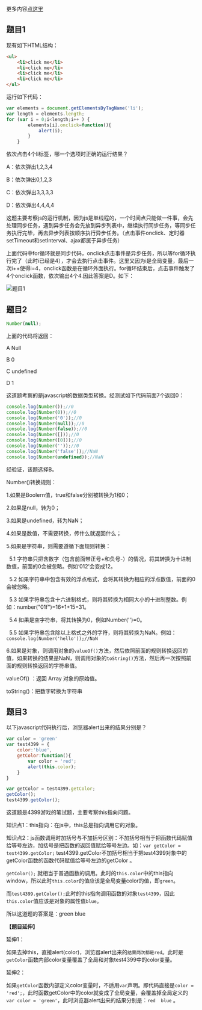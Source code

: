 更多内容[点这里](https://blog.csdn.net/w1418899532/article/details/91365180)

## 题目1
现有如下HTML结构：

```html
<ul>
    <li>click me</li>
    <li>click me</li>
    <li>click me</li>
    <li>click me</li>
</ul>
```

运行如下代码：

```javascript
var elements = document.getElementsByTagName('li');
var length = elements.length;
for (var i = 0;i<length;i++ ) {
        elements[i].onclick=function(){
            alert(i);
        }
    }   
```

依次点击4个li标签，哪一个选项时正确的运行结果？

A：依次弹出1,2,3,4

B：依次弹出0,1,2,3

C：依次弹出3,3,3,3

D：依次弹出4,4,4,4

这题主要考察js的运行机制，因为js是单线程的，一个时间点只能做一件事，会先处理同步任务，遇到异步任务会先放到异步列表中，继续执行同步任务，等同步任务执行完毕，再去异步列表按顺序执行异步任务。（点击事件onclick、定时器setTimeout和setInterval、ajax都属于异步任务）

上面代码中for循环就是同步代码，onclick点击事件是异步任务，所以等for循环执行完了（此时i已经是4），才会去执行点击事件。这里又因为i是全局变量，最后一次i++使得i=4，onclick函数是在循环外面执行。for循环结束后，点击事件触发了4个onclick函数，依次输出4个4.因此答案是D。如下：

![题目1](https://img-blog.csdnimg.cn/2019061014533175.png?x-oss-process=image/watermark,type_ZmFuZ3poZW5naGVpdGk,shadow_10,text_aHR0cHM6Ly9ibG9nLmNzZG4ubmV0L3cxNDE4ODk5NTMy,size_16,color_FFFFFF,t_70)

## 题目2

```javascript
Number(null);
```
上面的代码将返回：

A Null

B 0

C undefined

D 1

这道题考察的是javascript的数据类型转换。经测试如下代码前面7个返回0：

```javascript
console.log(Number());//0
console.log(Number(0));//0
console.log(Number('0'));//0
console.log(Number(null));//0
console.log(Number(false));//0
console.log(Number([]));//0
console.log(Number([0]));//0
console.log(Number(''));//0
console.log(Number('false'));//NaN
console.log(Number(undefined));//NaN
```
经验证，该题选择B。

Number()转换规则：

1.如果是Boolern值，true和false分别被转换为1和0；

2.如果是null，转为0；

3.如果是undefined，转为NaN；

4.如果是数值，不需要转换，传什么就返回什么；

5.如果是字符串，则需要遵循下面规则转换：

&nbsp;&nbsp;5.1 字符串只把含数字（包含前面带正号+和负号-）的情况，将其转换为十进制数值，前面的0会被忽略。例如‘012’会变成12。

&nbsp;&nbsp;5.2 如果字符串中包含有效的浮点格式，会将其转换为相应的浮点数值，前面的0会被忽略。

&nbsp;&nbsp;5.3 如果字符串包含十六进制格式，则将其转换为相同大小的十进制整数。例如：number("01f")=16*1+15=31。

&nbsp;&nbsp;5.4 如果是空字符串，将其转换为0，例如Number('')=0。

&nbsp;&nbsp;5.5 如果字符串包含除以上格式之外的字符，则将其转换为NaN。例如：`console.log(Number('hello'));//NaN`

6.如果是对象，则调用对象的`valueOf()`方法，然后依照前面的规则转换返回的值，如果转换的结果是NaN，则调用对象的`toString()`方法，然后再一次按照前面的规则转换返回的字符串值。

valueOf() ：返回 Array 对象的原始值。

toString()：把数字转换为字符串

## 题目3

以下javascript代码执行后，浏览器alert出来的结果分别是？

```javascript
var color = 'green'
var test4399 = {
    color:'blue',
    getColor:function(){
        var color = 'red';
        alert(this.color);
    }
}

var getColor = test4399.getColor;
getColor();
test4399.getColor();
```

这道题是4399游戏的笔试题，主要考察this指向问题。

知识点1：this指向：在js中，this总是指向调用它的对象。

知识点2：js函数调用时加括号与不加括号区别：不加括号相当于把函数代码赋值给等号左边，加括号是把函数的返回值赋给等号左边。如：`var getColor = test4399.getColor;` test4399.getColor不加括号相当于把test4399对象中的getColor函数的函数代码赋值给等号左边的getColor 。

`getColor();` 就相当于普通函数的调用。此时的`this.color`中的this指向window，所以此时`this.color`的值应该是全局变量color的值，即`green`。

而`test4399.getColor();`此时的this指向调用函数的对象`test4399`，因此`this.color`值应该是对象的属性值`blue`。

所以这道题的答案是：green blue


**【题目延伸】**

延伸1：

如果去掉this，直接alert(color)，浏览器alert出来的`结果两次都是red`。此时是`getColor`函数内部color变量覆盖了全局和对象test4399中的color变量。

延伸2：

如果`getColor`函数内部定义color变量时，不适用`var`声明。即代码直接是`color = 'red';`，此时函数getColor中的color就变成了全局变量，会覆盖掉全局定义的`var color = 'green'`，此时浏览器alert出来的结果分别是：`red  blue` 。